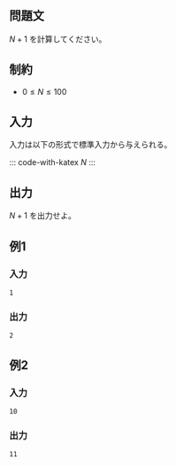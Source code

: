 ## 問題文

$N+1$ を計算してください。

## 制約

- $0\le N\le 100$

## 入力

入力は以下の形式で標準入力から与えられる。

::: code-with-katex
$N$
:::

## 出力

$N+1$ を出力せよ。

## 例1
### 入力
```
1
```

### 出力
```
2
```

## 例2
### 入力
```
10
```

### 出力
```
11
```
